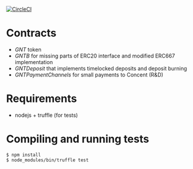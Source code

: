 [![CircleCI](https://circleci.com/gh/golemfactory/golem-contracts.svg?style=shield)](https://circleci.com/gh/golemfactory/golem-contracts)

# Contracts
* *GNT* token  
* *GNTB* for missing parts of ERC20 interface and modified ERC667 implementation
* *GNTDeposit* that implements timelocked deposits and deposit burning
* *GNTPaymentChannels* for small payments to Concent (R&D)

# Requirements
* nodejs + truffle (for tests)

# Compiling and running tests
`$ npm install`  
`$ node_modules/bin/truffle test`  
